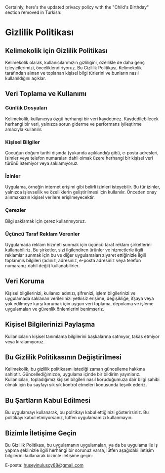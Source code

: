 Certainly, here's the updated privacy policy with the "Child's Birthday" section removed in Turkish:

# Gizlilik Politikası

## Kelimekolik için Gizlilik Politikası

Kelimekolik olarak, kullanıcılarımızın gizliliğini, özellikle de daha genç izleyicilerimizi, önceliklendiriyoruz. Bu Gizlilik Politikası, Kelimekolik tarafından alınan ve toplanan kişisel bilgi türlerini ve bunların nasıl kullanıldığını açıklar.

## Veri Toplama ve Kullanımı

### Günlük Dosyaları

Kelimekolik, kullanıcıya özgü herhangi bir veri kaydetmez. Kaydedilebilecek herhangi bir veri, yalnızca sorun giderme ve performans iyileştirme amacıyla kullanılır.

### Kişisel Bilgiler

Çocuğun doğum tarihi dışında (yukarıda açıklandığı gibi), e-posta adresleri, isimler veya telefon numaraları dahil olmak üzere herhangi bir kişisel veri türünü istemiyor veya saklamıyoruz.

### İzinler

Uygulama, örneğin internet erişimi gibi belirli izinleri isteyebilir. Bu tür izinler, yalnızca işlevsellik ve özelliklerin geliştirilmesi için kullanılır. Önceden onay alınmaksızın kişisel verilere erişilmeyecektir.

### Çerezler

Bilgi saklamak için çerez kullanmıyoruz.

### Üçüncü Taraf Reklam Verenler

Uygulamada reklam hizmeti sunmak için üçüncü taraf reklam şirketlerini kullanabiliriz. Bu şirketler, sizi ilgilendiren ürünler ve hizmetlerle ilgili reklamlar sunmak için bu ve diğer uygulamaları ziyaret ettiğinizle ilgili toplanmış bilgileri (adınız, adresiniz, e-posta adresiniz veya telefon numaranız dahil değil) kullanabilirler.

## Veri Koruma

Kişisel bilgilerinizi, kullanıcı adınızı, şifrenizi, işlem bilgilerinizi ve uygulamada saklanan verilerinizi yetkisiz erişime, değişikliğe, ifşaya veya yok edilmeye karşı korumak için uygun veri toplama, depolama ve işleme uygulamaları ve güvenlik önlemlerini benimseriz.

## Kişisel Bilgilerinizi Paylaşma

Kullanıcıların kişisel tanımlama bilgilerini başkalarına satmıyor, takas etmiyor veya kiralamıyoruz.

## Bu Gizlilik Politikasının Değiştirilmesi

Kelimekolik, bu gizlilik politikasını istediği zaman güncelleme hakkına sahiptir. Güncellediğimizde, uygulama içinde bir bildirim yayınlarız. Kullanıcıları, topladığımız kişisel bilgileri nasıl koruduğumuza dair bilgi sahibi olmak için bu sayfayı sık sık kontrol etmeleri konusunda teşvik ederiz.

## Bu Şartların Kabul Edilmesi

Bu uygulamayı kullanarak, bu politikayı kabul ettiğinizi gösterirsiniz. Bu politikayı kabul etmiyorsanız, lütfen uygulamamızı kullanmayın.

## Bizimle İletişime Geçin

Bu Gizlilik Politikası, bu uygulamanın uygulamaları, ya da bu uygulama ile iş yapma şeklinizle ilgili herhangi bir sorunuz varsa, lütfen aşağıdaki iletişim bilgilerini kullanarak bizimle iletişime geçin:

E-posta: huseyinulusoy88@gmail.com
